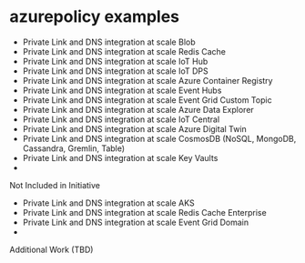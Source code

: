 # azurepolicy examples

- Private Link and DNS integration at scale Blob
- Private Link and DNS integration at scale Redis Cache
- Private Link and DNS integration at scale IoT Hub
- Private Link and DNS integration at scale IoT DPS
- Private Link and DNS integration at scale Azure Container Registry
- Private Link and DNS integration at scale Event Hubs
- Private Link and DNS integration at scale Event Grid Custom Topic
- Private Link and DNS integration at scale Azure Data Explorer
- Private Link and DNS integration at scale IoT Central
- Private Link and DNS integration at scale Azure Digital Twin
- Private Link and DNS integration at scale CosmosDB    (NoSQL, MongoDB, Cassandra, Gremlin, Table)
- Private Link and DNS integration at scale Key Vaults
- 
Not Included in Initiative
- Private Link and DNS integration at scale AKS
- Private Link and DNS integration at scale Redis Cache Enterprise
- Private Link and DNS integration at scale Event Grid Domain
-  

Additional Work (TBD)


